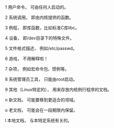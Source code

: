 1 用户命令， 可由任何人启动的。 

2 系统调用， 即由内核提供的函数。 

3 例程， 即库函数，比如标准C库libc。 

4 设备， 即/dev目录下的特殊文件。 

5 文件格式描述， 例如/etc/passwd。 

6 游戏， 不用解释啦！ 

7 杂项， 例如宏命令包、惯例等。 

8 系统管理员工具， 只能由root启动。 

9 其他（Linux特定的）， 用来存放内核例行程序的文档。 

n 新文档， 可能要移到更适合的领域。 

o 老文档， 可能会在一段期限内保留。 

l 本地文档， 与本特定系统有关的。